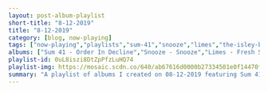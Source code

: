 ```yaml
---
layout: post-album-playlist
short-title: "8-12-2019"
title: "8-12-2019"
category: [blog, now-playing]
tags: ["now-playing","playlists","sum-41","snooze","limes","the-isley-brothers","various-artists","various-artists","various-artists","various-artists","tool","pete-yorn"]
albums: ["Sum 41 - Order In Decline","Snooze - Snooze","Limes - Fresh Squeezed","The Isley Brothers - 3+3","Various Artists - Chief","Various Artists - Care Package","Various Artists - Do You Feel Me?","Various Artists - The Big Day","TOOL - 10,000 Days","Pete Yorn - Caretakers"]
playlist-id: 0uL8iszi8DtZpPfzLuHQ74
playlist-img: https://mosaic.scdn.co/640/ab67616d0000b27334501e0f14470fd06ff516d3ab67616d0000b273494d095cc4f1cd9eb06a0d1fab67616d0000b2739d1d0e64081ea5c0927d6051ab67616d0000b273b15cae5908c5f91c88117811
summary: "A playlist of albums I created on 08-12-2019 featuring Sum 41, Snooze, Limes, The Isley Brothers, Various Artists, Various Artists, Various Artists, Various Artists, TOOL, and Pete Yorn"
---
```


